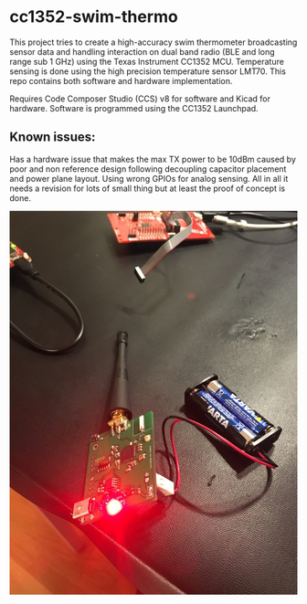 # cc1352-swim-thermo
This project tries to create a high-accuracy swim thermometer broadcasting sensor data and handling interaction on dual band radio (BLE and long range sub 1 GHz) using the Texas Instrument CC1352 MCU. Temperature sensing is done using the high precision temperature sensor LMT70. This repo contains both software and hardware implementation.

Requires Code Composer Studio (CCS) v8 for software and Kicad for hardware. Software is programmed using the CC1352 Launchpad.

## Known issues:
Has a hardware issue that makes the max TX power to be 10dBm caused by poor and non reference design following decoupling capacitor placement and power plane layout.
Using wrong GPIOs for analog sensing. 
All in all it needs a revision for lots of small thing but at least the proof of concept is done.

![alt text](https://github.com/mik4el/cc1352-swim-thermo/raw/master/cc1352v1.JPG)
